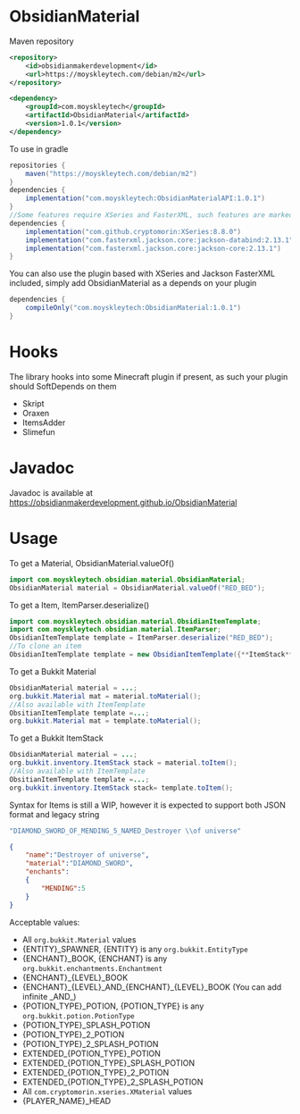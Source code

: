 # ObsidianMaterial

Maven repository
```xml
<repository>
    <id>obsidianmakerdevelopment</id>
    <url>https://moyskleytech.com/debian/m2</url>
</repository>
```
```xml
<dependency>
    <groupId>com.moyskleytech</groupId>
    <artifactId>ObsidianMaterial</artifactId>
    <version>1.0.1</version>
</dependency>
```
To use in gradle
```gradle
repositories {
    maven("https://moyskleytech.com/debian/m2")
}
dependencies {
    implementation("com.moyskleytech:ObsidianMaterialAPI:1.0.1")
}
//Some features require XSeries and FasterXML, such features are marked in Javadoc, you can also depends on the ObsidianMaterial plugin
dependencies {
    implementation("com.github.cryptomorin:XSeries:8.8.0")
    implementation("com.fasterxml.jackson.core:jackson-databind:2.13.1")
    implementation("com.fasterxml.jackson.core:jackson-core:2.13.1")
}
```
You can also use the plugin based with XSeries and Jackson FasterXML included, simply add ObsidianMaterial as a depends on your plugin
```gradle
dependencies {
    compileOnly("com.moyskleytech:ObsidianMaterial:1.0.1")
}
```
# Hooks
The library hooks into some Minecraft plugin if present, as such your plugin should SoftDepends on them
- Skript
- Oraxen
- ItemsAdder
- Slimefun

# Javadoc
Javadoc is available at https://obsidianmakerdevelopment.github.io/ObsidianMaterial

# Usage
To get a Material, ObsidianMaterial.valueOf()
```java
import com.moyskleytech.obsidian.material.ObsidianMaterial;
ObsidianMaterial material = ObsidianMaterial.valueOf("RED_BED");
```
To get a Item, ItemParser.deserialize()
```java
import com.moyskleytech.obsidian.material.ObsidianItemTemplate;
import com.moyskleytech.obsidian.material.ItemParser;
ObsidianItemTemplate template = ItemParser.deserialize("RED_BED");
//To clone an item
ObsidianItemTemplate template = new ObsidianItemTemplate({**ItemStack**});
```


To get a Bukkit Material
```java
ObsidianMaterial material = ...;
org.bukkit.Material mat = material.toMaterial();
//Also available with ItemTemplate
ObsitianItemTemplate template =...;
org.bukkit.Material mat = template.toMaterial();
```
To get a Bukkit ItemStack
```java
ObsidianMaterial material = ...;
org.bukkit.inventory.ItemStack stack = material.toItem();
//Also available with ItemTemplate
ObsitianItemTemplate template =...;
org.bukkit.inventory.ItemStack stack= template.toItem();
```

Syntax for Items is still a WIP, however it is expected to support both JSON format and legacy string 
```java
"DIAMOND_SWORD_OF_MENDING_5_NAMED_Destroyer \\of universe"
```
```json
{
    "name":"Destroyer of universe",
    "material":"DIAMOND_SWORD",
    "enchants":
    { 
        "MENDING":5
    }
}
```

Acceptable values:
 - All `org.bukkit.Material` values
 - {ENTITY}_SPAWNER, {ENTITY} is any `org.bukkit.EntityType`
 - {ENCHANT}_BOOK, {ENCHANT} is any `org.bukkit.enchantments.Enchantment`
 - {ENCHANT}_{LEVEL}_BOOK
 - {ENCHANT}_{LEVEL}_AND\_{ENCHANT}\_{LEVEL}_BOOK (You can add infinite _AND\_)
 - {POTION_TYPE}_POTION, {POTION_TYPE} is any `org.bukkit.potion.PotionType`
 - {POTION_TYPE}_SPLASH_POTION
 - {POTION_TYPE}_2_POTION
 - {POTION_TYPE}_2_SPLASH_POTION
 - EXTENDED_{POTION_TYPE}_POTION
 - EXTENDED_{POTION_TYPE}_SPLASH_POTION
 - EXTENDED_{POTION_TYPE}_2_POTION
 - EXTENDED_{POTION_TYPE}_2_SPLASH_POTION
 - All `com.cryptomorin.xseries.XMaterial` values
 - {PLAYER_NAME}_HEAD